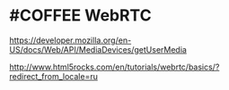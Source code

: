 # #COFFEE WebRTC


https://developer.mozilla.org/en-US/docs/Web/API/MediaDevices/getUserMedia

http://www.html5rocks.com/en/tutorials/webrtc/basics/?redirect_from_locale=ru